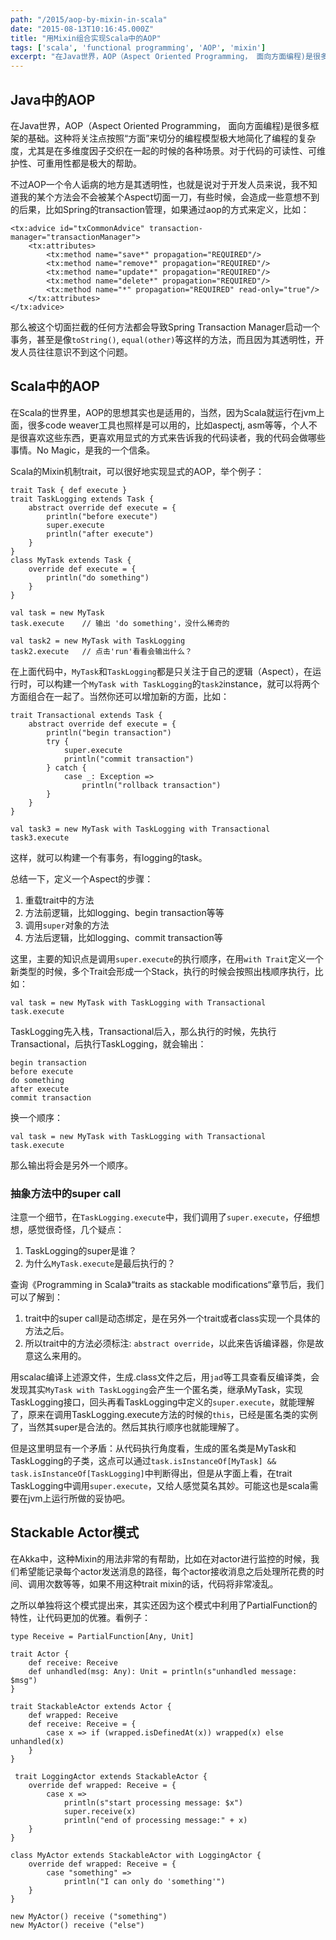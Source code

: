 ```yaml
---
path: "/2015/aop-by-mixin-in-scala"
date: "2015-08-13T10:16:45.000Z"
title: "用Mixin组合实现Scala中的AOP"
tags: ['scala', 'functional programming', 'AOP', 'mixin']
excerpt: "在Java世界，AOP（Aspect Oriented Programming， 面向方面编程)是很多框架的基础。这种将关注点按照“方面”来切分的编程模型极大地简化了编程的复杂度，尤其是在多维度因子交织在一起的时候的各种场景。对于代码的可读性、可维护性、可重用性都是极大的帮助。"
---
```


## Java中的AOP

在Java世界，AOP（Aspect Oriented Programming， 面向方面编程)是很多框架的基础。这种将关注点按照“方面”来切分的编程模型极大地简化了编程的复杂度，尤其是在多维度因子交织在一起的时候的各种场景。对于代码的可读性、可维护性、可重用性都是极大的帮助。

不过AOP一个令人诟病的地方是其透明性，也就是说对于开发人员来说，我不知道我的某个方法会不会被某个Aspect切面一刀，有些时候，会造成一些意想不到的后果，比如Spring的transaction管理，如果通过aop的方式来定义，比如：

<!-- language: xml -->
	<tx:advice id="txCommonAdvice" transaction-manager="transactionManager">
		<tx:attributes>
			<tx:method name="save*" propagation="REQUIRED"/>
			<tx:method name="remove*" propagation="REQUIRED"/>
			<tx:method name="update*" propagation="REQUIRED"/>
			<tx:method name="delete*" propagation="REQUIRED"/>
			<tx:method name="*" propagation="REQUIRED" read-only="true"/>
		</tx:attributes>
	</tx:advice>

那么被这个切面拦截的任何方法都会导致Spring Transaction Manager启动一个事务，甚至是像`toString()`, `equal(other)`等这样的方法，而且因为其透明性，开发人员往往意识不到这个问题。

## Scala中的AOP
在Scala的世界里，AOP的思想其实也是适用的，当然，因为Scala就运行在jvm上面，很多code weaver工具也照样是可以用的，比如aspectj, asm等等，个人不是很喜欢这些东西，更喜欢用显式的方式来告诉我的代码读者，我的代码会做哪些事情。No Magic，是我的一个信条。

Scala的Mixin机制trait，可以很好地实现显式的AOP，举个例子：

<!-- language: scala run -->
    trait Task { def execute }
    trait TaskLogging extends Task {
        abstract override def execute = {
            println("before execute")
            super.execute
            println("after execute")
        }
    }
    class MyTask extends Task {
        override def execute = {
            println("do something")
        }
    }
    
    val task = new MyTask
    task.execute    // 输出 'do something'，没什么稀奇的
    
    val task2 = new MyTask with TaskLogging
    task2.execute   // 点击'run'看看会输出什么？
    
在上面代码中，`MyTask`和`TaskLogging`都是只关注于自己的逻辑（Aspect），在运行时，可以构建一个`MyTask with TaskLogging`的`task2`instance，就可以将两个方面组合在一起了。当然你还可以增加新的方面，比如：

<!-- language: scala -->
    trait Transactional extends Task {
        abstract override def execute = {
            println("begin transaction")
            try {
                super.execute
                println("commit transaction")
            } catch {
                case _: Exception =>
                    println("rollback transaction")
            }
        }
    }
    
    val task3 = new MyTask with TaskLogging with Transactional
    task3.execute
    
这样，就可以构建一个有事务，有logging的task。

总结一下，定义一个Aspect的步骤：

1. 重载trait中的方法
2. 方法前逻辑，比如logging、begin transaction等等
3. 调用`super`对象的方法
4. 方法后逻辑，比如logging、commit transaction等

这里，主要的知识点是调用`super.execute`的执行顺序，在用`with Trait`定义一个新类型的时候，多个Trait会形成一个Stack，执行的时候会按照出栈顺序执行，比如：

<!-- language: scala -->
    val task = new MyTask with TaskLogging with Transactional
    task.execute
    
TaskLogging先入栈，Transactional后入，那么执行的时候，先执行Transactional，后执行TaskLogging，就会输出：

<!-- language -->
    begin transaction
    before execute
    do something
    after execute
    commit transaction
    
换一个顺序：

<!-- language: scala -->
    val task = new MyTask with TaskLogging with Transactional
    task.execute

那么输出将会是另外一个顺序。    

### 抽象方法中的super call
注意一个细节，在`TaskLogging.execute`中，我们调用了`super.execute`，仔细想想，感觉很奇怪，几个疑点：

1. TaskLogging的super是谁？
2. 为什么`MyTask.execute`是最后执行的？
 
查询《Programming in Scala》“traits as stackable modifications“章节后，我们可以了解到：

1. trait中的super call是动态绑定，是在另外一个trait或者class实现一个具体的方法之后。
2. 所以trait中的方法必须标注: `abstract override`，以此来告诉编译器，你是故意这么来用的。

用scalac编译上述源文件，生成.class文件之后，用`jad`等工具查看反编译类，会发现其实`MyTask with TaskLogging`会产生一个匿名类，继承MyTask，实现TaskLogging接口，回头再看TaskLogging中定义的`super.execute`，就能理解了，原来在调用TaskLogging.execute方法的时候的`this`，已经是匿名类的实例了，当然其super是合法的。然后其执行顺序也就能理解了。

但是这里明显有一个矛盾：从代码执行角度看，生成的匿名类是MyTask和TaskLogging的子类，这点可以通过`task.isInstanceOf[MyTask] && task.isInstanceOf[TaskLogging]`中判断得出，但是从字面上看，在trait TaskLogging中调用`super.execute`，又给人感觉莫名其妙。可能这也是scala需要在jvm上运行所做的妥协吧。

## Stackable Actor模式
在Akka中，这种Mixin的用法非常的有帮助，比如在对actor进行监控的时候，我们希望能记录每个actor发送消息的路径，每个actor接收消息之后处理所花费的时间、调用次数等等，如果不用这种trait mixin的话，代码将非常凌乱。

之所以单独将这个模式提出来，其实还因为这个模式中利用了PartialFunction的特性，让代码更加的优雅。看例子：

<!-- language: scala run -->
    type Receive = PartialFunction[Any, Unit]

    trait Actor {
        def receive: Receive
        def unhandled(msg: Any): Unit = println(s"unhandled message: $msg")
    }

    trait StackableActor extends Actor {
        def wrapped: Receive
        def receive: Receive = {
            case x => if (wrapped.isDefinedAt(x)) wrapped(x) else unhandled(x)
        }
    }

     trait LoggingActor extends StackableActor { 
        override def wrapped: Receive = { 
            case x => 
                println(s"start processing message: $x")
                super.receive(x)
                println("end of processing message:" + x) 
        }
    }

    class MyActor extends StackableActor with LoggingActor {
        override def wrapped: Receive = {
            case "something" =>
                println("I can only do 'something'")
        }
    }

    new MyActor() receive ("something")
    new MyActor() receive ("else")
    

